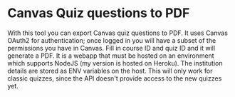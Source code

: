 # Canvas Quiz questions to PDF 
With this tool you can export Canvas quiz questions to PDF. It uses Canvas OAuth2 for authentication; once logged in you will have a subset of the permissions you have in Canvas. Fill in course ID and quiz ID and it will generate a PDF. It is a webapp that must be hosted on an environment which supports NodeJS (my version is hosted on Heroku). The institution details are stored as ENV variables on the host. This will only work for classic quizzes, since the API doesn't provide access to the new quizzes yet.